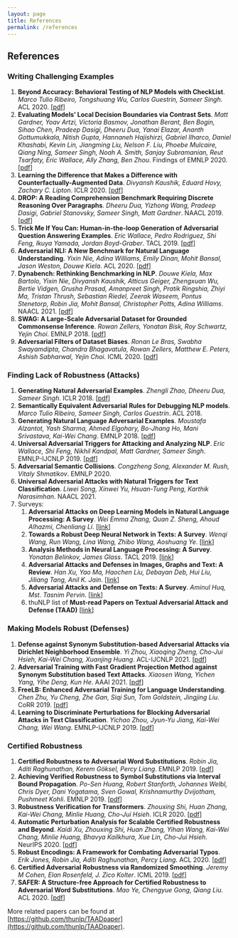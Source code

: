 ```yaml
---
layout: page
title: References 
permalink: /references
---
```



## References

### Writing Challenging Examples
1. **Beyond Accuracy: Behavioral Testing of NLP Models with CheckList**. *Marco Tulio Ribeiro, Tongshuang Wu, Carlos Guestrin, Sameer Singh*. ACL 2020. [[pdf](https://aclanthology.org/2020.acl-main.442.pdf)]
1. **Evaluating Models’ Local Decision Boundaries via Contrast Sets**. *Matt Gardner, Yoav Artzi, Victoria Basmov, Jonathan Berant, Ben Bogin, Sihao Chen, Pradeep Dasigi, Dheeru Dua, Yanai Elazar, Ananth Gottumukkala, Nitish Gupta, Hannaneh Hajishirzi, Gabriel Ilharco, Daniel Khashabi, Kevin Lin, Jiangming Liu, Nelson F. Liu, Phoebe Mulcaire, Qiang Ning, Sameer Singh, Noah A. Smith, Sanjay Subramanian, Reut Tsarfaty, Eric Wallace, Ally Zhang, Ben Zhou*. Findings of EMNLP 2020. [[pdf](https://aclanthology.org/2020.findings-emnlp.117.pdf)]
1. **Learning the Difference that Makes a Difference with Counterfactually-Augmented Data**. *Divyansh Kaushik, Eduard Hovy, Zachary C. Lipton*. ICLR 2020. [[pdf](https://arxiv.org/pdf/1909.12434.pdf)]
1. **DROP: A Reading Comprehension Benchmark Requiring Discrete Reasoning Over Paragraphs**. *Dheeru Dua, Yizhong Wang, Pradeep Dasigi, Gabriel Stanovsky, Sameer Singh, Matt Gardner*. NAACL 2019. [[pdf](https://aclanthology.org/N19-1246.pdf)]
1. **Trick Me If You Can: Human-in-the-loop Generation of Adversarial Question Answering Examples**. *Eric Wallace, Pedro Rodriguez, Shi Feng, Ikuya Yamada, Jordan Boyd-Graber*. TACL 2019. [[pdf](https://arxiv.org/pdf/1809.02701.pdf)]
1. **Adversarial NLI: A New Benchmark for Natural Language Understanding**. *Yixin Nie, Adina Williams, Emily Dinan, Mohit Bansal, Jason Weston, Douwe Kiela*. ACL 2020. [[pdf](https://aclanthology.org/2020.acl-main.441.pdf)]
1. **Dynabench: Rethinking Benchmarking in NLP**. *Douwe Kiela, Max Bartolo, Yixin Nie, Divyansh Kaushik, Atticus Geiger, Zhengxuan Wu, Bertie Vidgen, Grusha Prasad, Amanpreet Singh, Pratik Ringshia, Zhiyi Ma, Tristan Thrush, Sebastian Riedel, Zeerak Waseem, Pontus Stenetorp, Robin Jia, Mohit Bansal, Christopher Potts, Adina Williams*. NAACL 2021. [[pdf](https://aclanthology.org/2021.naacl-main.324.pdf)]
1. **SWAG: A Large-Scale Adversarial Dataset for Grounded Commonsense Inference**. *Rowan Zellers, Yonatan Bisk, Roy Schwartz, Yejin Choi*. EMNLP 2018. [[pdf](https://aclanthology.org/D18-1009.pdf)]
1. **Adversarial Filters of Dataset Biases**. *Ronan Le Bras, Swabha Swayamdipta, Chandra Bhagavatula, Rowan Zellers, Matthew E. Peters, Ashish Sabharwal, Yejin Choi*. ICML 2020. [[pdf](https://arxiv.org/pdf/2002.04108.pdf)]


### Finding Lack of Robustness (Attacks)
1. **Generating Natural Adversarial Examples**. *Zhengli Zhao, Dheeru Dua, Sameer Singh*. ICLR 2018. [[pdf](https://arxiv.org/abs/1710.11342)]
1. **Semantically Equivalent Adversarial Rules for Debugging NLP models**. *Marco Tulio Ribeiro, Sameer Singh, Carlos Guestrin*. ACL 2018.
1. **Generating Natural Language Adversarial Examples**. *Moustafa Alzantot, Yash Sharma, Ahmed Elgohary, Bo-Jhang Ho, Mani Srivastava, Kai-Wei Chang*. EMNLP 2018. [[pdf](https://www.aclweb.org/anthology/D18-1316)]
1. **Universal Adversarial Triggers for Attacking and Analyzing NLP**. *Eric Wallace, Shi Feng, Nikhil Kandpal, Matt Gardner, Sameer Singh*. EMNLP-IJCNLP 2019. [[pdf](https://aclanthology.org/D19-1221.pdf)]
1. **Adversarial Semantic Collisions**. *Congzheng Song, Alexander M. Rush, Vitaly Shmatikov*. EMNLP 2020.
1. **Universal Adversarial Attacks with Natural Triggers for Text Classification**. *Liwei Song, Xinwei Yu, Hsuan-Tung Peng, Karthik Narasimhan*. NAACL 2021.
1. Surveys:
    1. **Adversarial Attacks on Deep Learning Models in Natural Language Processing: A Survey**. *Wei Emma Zhang, Quan Z. Sheng, Ahoud Alhazmi, Chenliang Li*. [[link](https://arxiv.org/abs/1901.06796)]
    1. **Towards a Robust Deep Neural Network in Texts: A Survey**. *Wenqi Wang, Run Wang, Lina Wang, Zhibo Wang, Aoshuang Ye*. [[link](https://arxiv.org/abs/1902.07285)]
    1. **Analysis Methods in Neural Language Processing: A Survey**. *Yonatan Belinkov, James Glass*. TACL 2019. [[link](https://aclanthology.org/Q19-1004/)]
    1. **Adversarial Attacks and Defenses in Images, Graphs and Text: A Review**. *Han Xu, Yao Ma, Haochen Liu, Debayan Deb, Hui Liu, Jiliang Tang, Anil K. Jain*. [[link](https://arxiv.org/abs/1909.08072)]
    1. **Adversarial Attacks and Defense on Texts: A Survey**. *Aminul Huq, Mst. Tasnim Pervin*. [[link](https://arxiv.org/abs/2005.14108)]
    1. thuNLP list of **Must-read Papers on Textual Adversarial Attack and Defense (TAAD)** [[link](https://github.com/thunlp/TAADpapers)]


### Making Models Robust (Defenses)
1. **Defense against Synonym Substitution-based Adversarial Attacks via Dirichlet Neighborhood Ensemble**. *Yi Zhou, Xiaoqing Zheng, Cho-Jui Hsieh, Kai-Wei Chang, Xuanjing Huang*. ACL-IJCNLP 2021. [[pdf](https://aclanthology.org/2021.acl-long.426.pdf)]
1. **Adversarial Training with Fast Gradient Projection Method against Synonym Substitution based Text Attacks**. *Xiaosen Wang, Yichen Yang, Yihe Deng, Kun He*. AAAI 2021. [[pdf](https://ojs.aaai.org/index.php/AAAI/article/view/17648/17455)] 
1. **FreeLB: Enhanced Adversarial Training for Language Understanding**. *Chen Zhu, Yu Cheng, Zhe Gan, Siqi Sun, Tom Goldstein, Jingjing Liu*. CoRR 2019. [[pdf](https://arxiv.org/pdf/1909.11764.pdf)]
1. **Learning to Discriminate Perturbations for Blocking Adversarial Attacks in Text Classification**. *Yichao Zhou, Jyun-Yu Jiang, Kai-Wei Chang, Wei Wang*. EMNLP-IJCNLP 2019. [[pdf](https://www.aclweb.org/anthology/D19-1496.pdf)]

### Certified Robustness
1. **Certified Robustness to Adversarial Word Substitutions**. *Robin Jia, Aditi Raghunathan, Kerem Göksel, Percy Liang*. EMNLP 2019. [[pdf](https://aclanthology.org/D19-1423.pdf)]
1. **Achieving Verified Robustness to Symbol Substitutions via Interval Bound Propagation**. *Po-Sen Huang, Robert Stanforth, Johannes Welbl, Chris Dyer, Dani Yogatama, Sven Gowal, Krishnamurthy Dvijotham, Pushmeet Kohli*. EMNLP 2019. [[pdf](https://aclanthology.org/D19-1419.pdf)]
1. **Robustness Verification for Transformers**. *Zhouxing Shi, Huan Zhang, Kai-Wei Chang, Minlie Huang, Cho-Jui Hsieh*. ICLR 2020. [[pdf](https://arxiv.org/pdf/2002.06622.pdf)]
1. **Automatic Perturbation Analysis for Scalable Certified Robustness and Beyond**. *Kaidi Xu, Zhouxing Shi, Huan Zhang, Yihan Wang, Kai-Wei Chang, Minlie Huang, Bhavya Kailkhura, Xue Lin, Cho-Jui Hsieh*. NeurIPS 2020. [[pdf](https://arxiv.org/pdf/2002.12920.pdf)]
1. **Robust Encodings: A Framework for Combating Adversarial Typos**. *Erik Jones, Robin Jia, Aditi Raghunathan, Percy Liang*. ACL 2020. [[pdf](https://aclanthology.org/2020.acl-main.245.pdf)]
1. **Certified Adversarial Robustness via Randomized Smoothing**. *Jeremy M Cohen, Elan Rosenfeld, J. Zico Kolter*. ICML 2019. [[pdf](https://arxiv.org/pdf/1902.02918.pdf)]
1. **SAFER: A Structure-free Approach for Certified Robustness to Adversarial Word Substitutions**. *Mao Ye, Chengyue Gong, Qiang Liu*. ACL 2020. [[pdf](https://aclanthology.org/2020.acl-main.317.pdf)]

More related papers can be found at [https://github.com/thunlp/TAADpaper](https://github.com/thunlp/TAADpaper).

